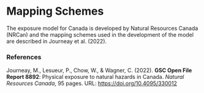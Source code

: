 # Mapping Schemes
The exposure model for Canada is developed by Natural Resources Canada (NRCan) and the mapping schemes used in the development of the model are described in Journeay et al. (2022).

### References
Journeay, M., Lesueur, P., Chow, W., & Wagner, C. (2022). **GSC Open File Report 8892**: Physical exposure to natural hazards in Canada. *Natural Resources Canada*, 95 pages. URL: https://doi.org/10.4095/330012
